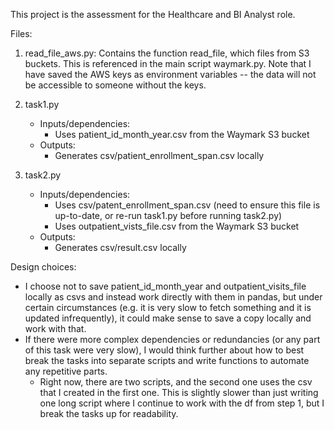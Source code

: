 This project is the assessment for the Healthcare and BI Analyst role. 

Files:
1) read_file_aws.py: Contains the function read_file, which files from S3 buckets. This is referenced in the main script waymark.py. Note that I have saved the AWS keys as environment variables -- the data will not be accessible to someone without the keys.

2) task1.py
	- Inputs/dependencies:
		- Uses patient_id_month_year.csv from the Waymark S3 bucket
	- Outputs:
		- Generates csv/patient_enrollment_span.csv locally

3) task2.py
	- Inputs/dependencies:
		- Uses csv/patent_enrollment_span.csv (need to ensure this file is up-to-date, or re-run task1.py before running task2.py)
		- Uses outpatient_vists_file.csv from the Waymark S3 bucket
	- Outputs:
		- Generates csv/result.csv locally



Design choices:
- I choose not to save patient_id_month_year and outpatient_visits_file locally as csvs and instead work directly with them in pandas, but under certain circumstances (e.g. it is very slow to fetch something and it is updated infrequently), it could make sense to save a copy locally and work with that.
- If there were more complex dependencies or redundancies (or any part of this task were very slow), I would think further about how to best break the tasks into separate scripts and write functions to automate any repetitive parts.
	- Right now, there are two scripts, and the second one uses the csv that I created in the first one. This is slightly slower than just writing one long script where I continue to work with the df from step 1, but I break the tasks up for readability.